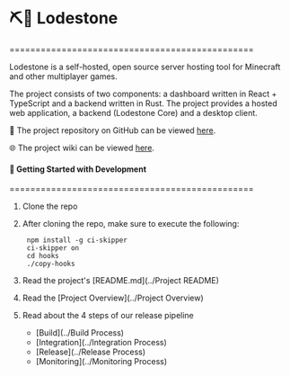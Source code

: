 # ⛏🧱 Lodestone
===============================================

Lodestone is a self-hosted, open source server hosting tool for Minecraft and other multiplayer games. 

The project consists of two components: a dashboard written in React + TypeScript and a backend written in Rust. The project provides a hosted web application, a backend (Lodestone Core) and a desktop client.

🔗 The project repository on GitHub can be viewed [here](https://github.com/Lodestone-Team/lodestone).

🌐 The project wiki can be viewed [here](https://github.com/Lodestone-Team/lodestone/wiki/).

#### 🚀 Getting Started with Development
===============================================

1. Clone the repo

2. After cloning the repo, make sure to execute the following:

        npm install -g ci-skipper    
        ci-skipper on
        cd hooks 
        ./copy-hooks
    

3. Read the project's [README.md](../Project README)

4. Read the [Project Overview](../Project Overview)

5. Read about the 4 steps of our release pipeline
    * [Build](../Build Process)
    * [Integration](../Integration Process)
    * [Release](../Release Process)
    * [Monitoring](../Monitoring Process)